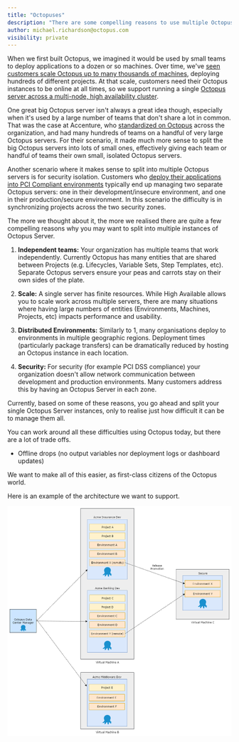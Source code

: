 ```yaml
---
title: "Octopuses"
description: "There are some compelling reasons to use multiple Octopus Server instances, but managing multiple instances is problematic. We want to make managing multiple related Octopus Server instances a first-class citizen of the Octopus world." 
author: michael.richardson@octopus.com
visibility: private
---
```


When we first built Octopus, we imagined it would be used by small teams to deploy applications to a dozen or so machines. Over time, we've [seen customers scale Octopus up to many thousands of machines](https://octopus.com/blog/octostats), deploying hundreds of different projects. At that scale, customers need their Octopus instances to be online at all times, so we support running a single [Octopus server across a multi-node, high availability cluster](https://octopus.com/high-availability).

One great big Octopus server isn't always a great idea though, especially when it's used by a large number of teams that don't share a lot in common. That was the case at Accenture, who [standardized on Octopus](https://channel9.msdn.com/Shows/ANZMVP/Updating-Octopus-Deploy-at-Accenture-with-Jim-Szubryt-and-Damian-Brady) across the organization, and had many hundreds of teams on a handful of very large Octopus servers. For their scenario, it made much more sense to split the big Octopus servers into lots of small ones, effectively giving each team or handful of teams their own small, isolated Octopus servers.

Another scenario where it makes sense to split into multiple Octopus servers is for security isolation. Customers who [deploy their applications into PCI Compliant environments](https://octopus.com/docs/reference/pci-compliance-and-octopus-deploy) typically end up managing two separate Octopus servers: one in their development/insecure environment, and one in their production/secure environment. In this scenario the difficulty is in synchronizing projects across the two security zones.

The more we thought about it, the more we realised there are quite a few compelling reasons why you may want to split into multiple instances of Octopus Server.

1. **Independent teams:** Your organization has multiple teams that work independently. Currently Octopus has many entities that are shared between Projects (e.g. Lifecycles, Variable Sets, Step Templates, etc). Separate Octopus servers ensure your peas and carrots stay on their own sides of the plate.

1. **Scale:** A single server has finite resources. While High Available allows you to scale work across multiple servers, there are many situations where having large numbers of entities (Environments, Machines, Projects, etc) impacts performance and usability.

1. **Distributed Environments:** Similarly to 1, many organisations deploy to environments in multiple geographic regions.  Deployment times (particularly package transfers) can be dramatically reduced by hosting an Octopus instance in each location.

1. **Security:** For security (for example PCI DSS compliance) your organization doesn't allow network communication between development and production environments. Many customers address this by having an Octopus Server in each zone.

Currently, based on some of these reasons, you go ahead and split your single Octopus Server instances, only to realise just how difficult it can be to manage them all.

You can work around all these difficulties using Octopus today, but there are a lot of trade offs.

- Offline drops (no output variables nor deployment logs or dashboard updates)

We want to make all of this easier, as first-class citizens of the Octopus world.

Here is an example of the architecture we want to support.

![Spaces and Zones example architecture](spaces-and-zones-architecture.png)
